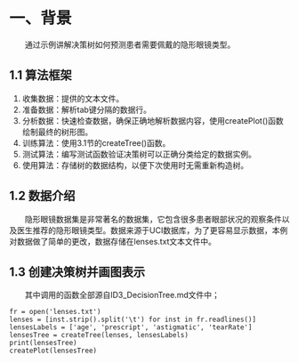 # 一、背景
&emsp;&emsp;通过示例讲解决策树如何预测患者需要佩戴的隐形眼镜类型。
## 1.1 算法框架
1. 收集数据：提供的文本文件。
2. 准备数据：解析tab键分隔的数据行。
3. 分析数据：快速检查数据，确保正确地解析数据内容，使用createPlot()函数绘制最终的树形图。
4. 训练算法：使用3.1节的createTree()函数。
5. 测试算法：编写测试函数验证决策树可以正确分类给定的数据实例。
6. 使用算法：存储树的数据结构，以便下次使用时无需重新构造树。
## 1.2 数据介绍
&emsp;&emsp;隐形眼镜数据集是非常著名的数据集，它包含很多患者眼部状况的观察条件以及医生推荐的隐形眼镜类型。数据来源于UCI数据库，为了更容易显示数据，本例对数据做了简单的更改，数据存储在lenses.txt文本文件中。
## 1.3 创建决策树并画图表示
&emsp;&emsp;其中调用的函数全部源自ID3_DecisionTree.md文件中；
``` python3
fr = open('lenses.txt')
lenses = [inst.strip().split('\t') for inst in fr.readlines()]
lensesLabels = ['age', 'prescript', 'astigmatic', 'tearRate']
lensesTree = createTree(lenses, lensesLabels)
print(lensesTree)
createPlot(lensesTree)
```
